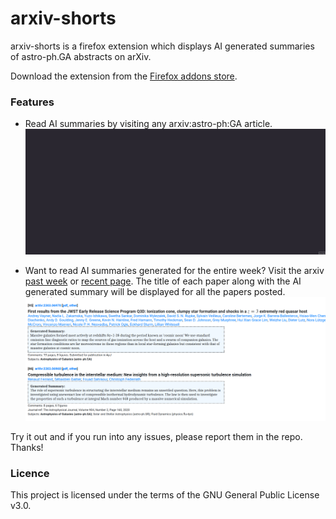 # arxiv-shorts
arxiv-shorts is a firefox extension which displays AI generated summaries of astro-ph.GA abstracts on arXiv.

Download the extension from the [Firefox addons store](https://addons.mozilla.org/en-US/firefox/addon/arxiv-shorts/). 

### Features
- Read AI summaries by visiting any arxiv:astro-ph:GA article.
![](arxiv-shorts-demo3.gif)

- Want to read AI summaries generated for the entire week? Visit the arxiv [past week](https://arxiv.org/list/astro-ph.GA/pastweek?skip=0&show=500) or [recent page](https://arxiv.org/list/astro-ph.GA/recent). The title of each paper along with the AI generated summary will be displayed for all the papers posted.
![](arxiv-shorts-demo2.png)

Try it out and if you run into any issues, please report them in the repo. Thanks!

### Licence 
This project is licensed under the terms of the GNU General Public License v3.0.